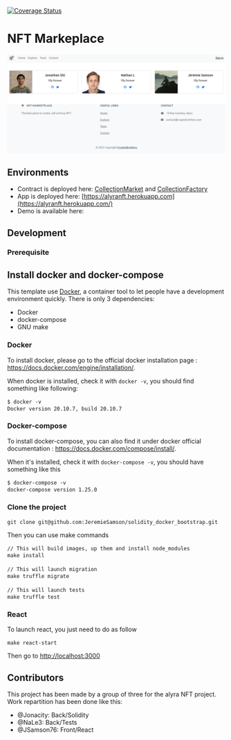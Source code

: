 [![Coverage Status](https://coveralls.io/repos/github/JeremieSamson/alyra_nft/badge.svg?branch=main)](https://coveralls.io/github/JeremieSamson/alyra_nft?branch=main)

# NFT Markeplace

![](docs/images/marketplace.png)

## Environments

- Contract is deployed here: [CollectionMarket](https://ropsten.etherscan.io/address/0x880E23Ac9Ede165C4FE1eCECC2DDc326287b0331) and [CollectionFactory](https://ropsten.etherscan.io/address/0x66569C50ad60F11D5E08c4E87533198Bd318B795)
- App is deployed here: [https://alyranft.herokuapp.com](https://alyranft.herokuapp.com/)
- Demo is available here:

## Development

### Prerequisite

## Install docker and docker-compose

This template use [Docker](https://www.docker.com/), a container tool to let people have a development environment quickly. There is only 3 dependencies:

- Docker
- docker-compose
- GNU make

### Docker

To install docker, please go to the official docker installation page :
https://docs.docker.com/engine/installation/.

When docker is installed, check it with `docker -v`, you should find something like following:

```
$ docker -v
Docker version 20.10.7, build 20.10.7
```

### Docker-compose

To install docker-compose, you can also find it under docker official documentation :
https://docs.docker.com/compose/install/.

When it's installed, check it with `docker-compose -v`, you should have something like this

```
$ docker-compose -v
docker-compose version 1.25.0
```

### Clone the project

```
git clone git@github.com:JeremieSamson/solidity_docker_bootstrap.git
```

Then you can use make commands

```
// This will build images, up them and install node_modules
make install

// This will launch migration
make truffle migrate

// This will launch tests
make truffle test
```

### React

To launch react, you just need to do as follow
```
make react-start
```

Then go to [http://localhost:3000](http://localhost:3000)

## Contributors

This project has been made by a group of three for the alyra NFT project. Work repartition has been done like this:
- @Jonacity: Back/Solidity
- @NaLe3: Back/Tests
- @JSamson76: Front/React